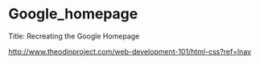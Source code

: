# Google_homepage

Title: Recreating the Google Homepage

http://www.theodinproject.com/web-development-101/html-css?ref=lnav